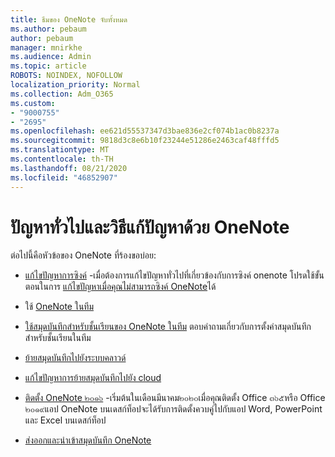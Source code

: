 ```yaml
---
title: ธีมของ OneNote จับทั้งหมด
ms.author: pebaum
author: pebaum
manager: mnirkhe
ms.audience: Admin
ms.topic: article
ROBOTS: NOINDEX, NOFOLLOW
localization_priority: Normal
ms.collection: Adm_O365
ms.custom:
- "9000755"
- "2695"
ms.openlocfilehash: ee621d55537347d3bae836e2cf074b1ac0b8237a
ms.sourcegitcommit: 9818d3c8e6b10f23244e51286e2463caf48fffd5
ms.translationtype: MT
ms.contentlocale: th-TH
ms.lasthandoff: 08/21/2020
ms.locfileid: "46852907"
---
```

# <a name="common-issues-and-resolutions-with-onenote"></a>ปัญหาทั่วไปและวิธีแก้ปัญหาด้วย OneNote

ต่อไปนี้คือหัวข้อของ OneNote ที่ร้องขอบ่อย:

- [แก้ไขปัญหาการซิงค์](https://support.office.com/article/299495ef-66d1-448f-90c1-b785a6968d45) -เมื่อต้องการแก้ไขปัญหาทั่วไปที่เกี่ยวข้องกับการซิงค์ onenote โปรดใช้ขั้นตอนในการ [แก้ไขปัญหาเมื่อคุณไม่สามารถซิงค์ OneNote](https://support.office.com/article/Fix-issues-when-you-can-t-sync-OneNote-299495ef-66d1-448f-90c1-b785a6968d45)ได้

- ใช้ [OneNote ในทีม](https://support.microsoft.com/office/0ec78cc3-ba3b-4279-a88e-aa40af9865c2) 

- [ใช้สมุดบันทึกสำหรับชั้นเรียนของ OneNote ในทีม](https://support.office.com/article/bd77f11f-27cd-4d41-bfbd-2b11799f1440) ตอบคำถามเกี่ยวกับการตั้งค่าสมุดบันทึกสำหรับชั้นเรียนในทีม

- [ย้ายสมุดบันทึกไปยังระบบคลาวด์](https://support.office.com/article/d5c28b91-7b9c-45be-8f0c-529bdbba019a)

- [แก้ไขปัญหาการย้ายสมุดบันทึกไปยัง cloud](https://support.office.com/article/70528107-11dc-4f3f-b695-b150059dfd78)

- [ติดตั้ง OneNote ๒๐๑๖](https://support.office.com/article/c08068d8-b517-4464-9ff2-132cb9c45c08) -เริ่มต้นในเดือนมีนาคม๒๐๒๐เมื่อคุณติดตั้ง Office ๓๖๕หรือ Office ๒๐๑๙แอป OneNote บนเดสก์ท็อปจะได้รับการติดตั้งควบคู่ไปกับแอป Word, PowerPoint และ Excel บนเดสก์ท็อป

- [ส่งออกและนำเข้าสมุดบันทึก OneNote](https://support.office.com/article/a4b60da5-8f33-464e-b1ba-b95ce540f309)
